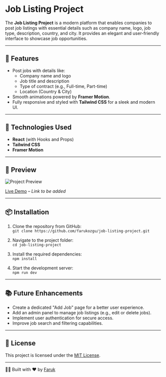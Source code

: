 # Job Listing Project

The **Job Listing Project** is a modern platform that enables companies to post job listings with essential details such as company name, logo, job type, description, country, and city. It provides an elegant and user-friendly interface to showcase job opportunities.

---

## 🌟 Features

- Post jobs with details like:
  - Company name and logo
  - Job title and description
  - Type of contract (e.g., Full-time, Part-time)
  - Location (Country & City)
- Smooth animations powered by **Framer Motion**.
- Fully responsive and styled with **Tailwind CSS** for a sleek and modern UI.

---

## 🚀 Technologies Used

- **React** (with Hooks and Props)
- **Tailwind CSS**
- **Framer Motion**

---

## 📸 Preview

![Project Preview](![screencapture-localhost-5174-2025-01-06-14_44_43](https://github.com/user-attachments/assets/e75ebbf3-cded-44e2-a3aa-8cfc56252427)
)

[Live Demo](https://job-listing-project-iota.vercel.app/) – *Link to be added*

---

## 📦 Installation

1. Clone the repository from GitHub:  
   `git clone https://github.com/farukozgu/job-listing-project.git`  

2. Navigate to the project folder:  
   `cd job-listing-project`  

3. Install the required dependencies:  
   `npm install`  

4. Start the development server:  
   `npm run dev`  

---

## 📚 Future Enhancements

- Create a dedicated "Add Job" page for a better user experience.
- Add an admin panel to manage job listings (e.g., edit or delete jobs).
- Implement user authentication for secure access.
- Improve job search and filtering capabilities.

---

## 📜 License

This project is licensed under the [MIT License](https://opensource.org/licenses/MIT).

---

👨‍💻 Built with ❤️ by [Faruk](https://github.com/farukozgu)
